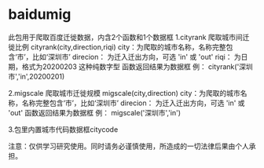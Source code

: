 # baidumig
此包用于爬取百度迁徙数据，内含2个函数和1个数据框
1.cityrank 爬取城市间迁徙比例
cityrank(city,direction,riqi)
  city：为爬取的城市名称，名称完整包含‘市’，比如‘深圳市’
  direcion： 为迁入迁出方向，可选 'in' 或 'out'
  riqi： 为日期，格式为20200203 这种纯数字型
函数返回结果为数据框
例：
cityrank('深圳市','in',20200201)

2.migscale 爬取城市迁徙规模
migscale(city,direction)
  city：为爬取的城市名称，名称完整包含‘市’，比如‘深圳市’
  direcion： 为迁入迁出方向，可选 'in' 或 'out'
函数返回结果为数据框
例：
migscale('深圳市','in')

3.包里内置城市代码数据框citycode

注意：仅供学习研究使用。同时请务必谨慎使用，所造成的一切法律后果由个人承担。



